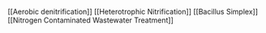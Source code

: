 [[Aerobic denitrification]]
[[Heterotrophic Nitrification]]
[[Bacillus Simplex]]
[[Nitrogen Contaminated Wastewater Treatment]]
